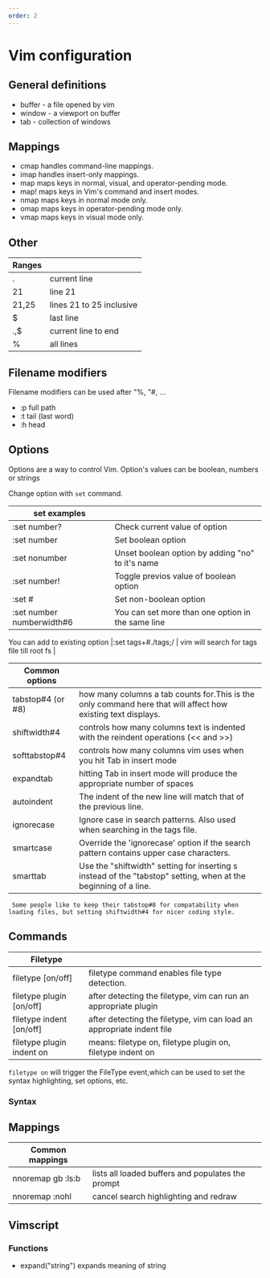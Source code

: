 ```yaml
---
order: 2
---
```

# Vim configuration

## General definitions
* buffer - a file opened by vim
* window - a viewport on buffer
* tab - collection of windows

## Mappings
* cmap handles command-line mappings.
* imap handles insert-only mappings.
* map maps keys in normal, visual, and operator-pending mode.
* map! maps keys in Vim's command and insert modes.
* nmap maps keys in normal mode only.
* omap maps keys in operator-pending mode only.
* vmap maps keys in visual mode only.


## Other


| Ranges|                           |
|-------|---------------------------|
| .     | current line              |
| 21    | line 21                   |
| 21,25 | lines 21 to 25 inclusive  |
| $     | last line                 |
| .,$   | current line to end       |
| %     | all lines                 |



## Filename modifiers

Filename modifiers can be used after "%, "#, ...

* :p        full path
* :t        tail (last word)
* :h         head


## Options

Options are a way to control Vim.
Option's values can be boolean, numbers or strings

Change option with `set` command.

| set examples              |                                                   |
|---------------------------|---------------------------------------------------|
| :set number?              | Check current value of option                     |
| :set number               | Set boolean option                                |
| :set nonumber             | Unset boolean option by adding "no" to it's name  |
| :set number!              | Toggle previos value of boolean option            |
| :set <name>#<value>       | Set non-boolean option                            |
| :set number numberwidth#6 | You can set more than one option in the same line |

You can add to existing option
|:set tags+#./tags;/ | vim will search for tags file till root fs |

| Common options    |                                                                                                                      |
|-------------------|----------------------------------------------------------------------------------------------------------------------|
| tabstop#4 (or #8) | how many columns a tab counts for.This is the only command here that will affect how existing text displays.         |
| shiftwidth#4      | controls how many columns text is indented with the reindent operations (<< and >>)                                  |
| softtabstop#4     | controls how many columns vim uses when you hit Tab in insert mode                                                   |
| expandtab         | hitting Tab in insert mode will produce the appropriate number of spaces                                             |
| autoindent        | The indent of the new line will match that of the previous line.                                                     |
| ignorecase        | Ignore case in search patterns.  Also used when searching in the tags file.                                          |
| smartcase         | Override the 'ignorecase' option if the search pattern contains upper case characters.                               |
| smarttab          | Use the "shiftwidth" setting for inserting <TAB>s instead of the "tabstop" setting, when at the beginning of a line. |

` Some people like to keep their tabstop#8 for compatability when loading files, but setting shiftwidth#4 for nicer coding style.` 
  

## Commands

| Filetype                  |                                                                        |
|---------------------------|------------------------------------------------------------------------|
| filetype [on/off]         | filetype command enables file type detection.                          |
| filetype plugin [on/off]  | after detecting the filetype, vim can run an appropriate  plugin       |
| filetype indent [on/off]  | after detecting the filetype, vim can load  an appropriate indent file |
| filetype plugin indent on | means: filetype on, filetype plugin on, filetype indent on             |

`filetype on` will trigger the FileType event,which can be used to set the syntax highlighting, set options, etc.

### Syntax

## Mappings

| Common mappings               |                                                   |
|-------------------------------|---------------------------------------------------|
| nnoremap gb :ls<CR>:b<Space>  | lists all loaded buffers and populates the prompt |
| nnoremap <C-L> :nohl<CR><C-L> | cancel search highlighting and redraw             |


## Vimscript
### Functions

* expand("string")      expands meaning of string



